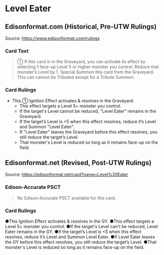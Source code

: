 # Level Eater

## Edisonformat.com (Historical, Pre-UTW Rulings)

Source: https://www.edisonformat.com/rulings

### Card Text

> ① If this card in in the Graveyard, you can activate its effect by selecting 1 face-up Level 5 or higher monster you control. Reduce that monster’s Level by 1. Special Summon this card from the Graveyard. This can cannot be Tributed except for a Tribute Summon.

### Card Rulings

*   This ① Ignition Effect activates & resolves in the Graveyard.
    *   This effect targets a Level 5+ monster you control.
    *   If the target's Level cannot be reduced, "Level Eater" remains in the Graveyard.
    *   If the target’s Level is <5 when this effect resolves, reduce it’s Level and Summon "Level Eater".
    *   If "Level Eater" leaves the Graveyard before this effect resolves, you still reduce the target’s Level.
    *   That monster's Level is reduced so long as it remains face-up on the field.

## Edisonformat.net (Revised, Post-UTW Rulings)

Source: https://edisonformat.net/card?name=Level%20Eater

### Edison-Accurate PSCT

> No Edison-Accurate PSCT available for this card.

### Card Rulings

●This Ignition Effect activates & resolves in the GY.
●This effect targets a Level 5+ monster you control.
●If the target's Level can't be reduced, Level Eater remains in the GY.
●If the target’s Level is <5 when this effect resolves, reduce it’s Level and Summon Level Eater.
●If Level Eater leaves the GY before this effect resolves, you still reduce the target’s Level.
●That monster's Level is reduced so long as it remains face-up on the field.
            